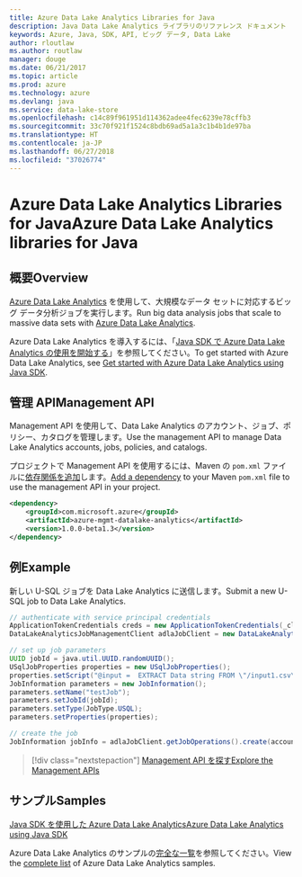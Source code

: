 ```yaml
---
title: Azure Data Lake Analytics Libraries for Java
description: Java Data Lake Analytics ライブラリのリファレンス ドキュメント
keywords: Azure, Java, SDK, API, ビッグ データ, Data Lake
author: rloutlaw
ms.author: routlaw
manager: douge
ms.date: 06/21/2017
ms.topic: article
ms.prod: azure
ms.technology: azure
ms.devlang: java
ms.service: data-lake-store
ms.openlocfilehash: c14c89f961951d114362adee4fec6239e78cffb3
ms.sourcegitcommit: 33c70f921f1524c8bdb69ad5a1a3c1b4b1de97ba
ms.translationtype: HT
ms.contentlocale: ja-JP
ms.lasthandoff: 06/27/2018
ms.locfileid: "37026774"
---
```

# <a name="azure-data-lake-analytics-libraries-for-java"></a><span data-ttu-id="72fe8-104">Azure Data Lake Analytics Libraries for Java</span><span class="sxs-lookup"><span data-stu-id="72fe8-104">Azure Data Lake Analytics libraries for Java</span></span>

## <a name="overview"></a><span data-ttu-id="72fe8-105">概要</span><span class="sxs-lookup"><span data-stu-id="72fe8-105">Overview</span></span>

<span data-ttu-id="72fe8-106">[Azure Data Lake Analytics](/azure/data-lake-analytics/data-lake-analytics-overview) を使用して、大規模なデータ セットに対応するビッグ データ分析ジョブを実行します。</span><span class="sxs-lookup"><span data-stu-id="72fe8-106">Run big data analysis jobs that scale to massive data sets with [Azure Data Lake Analytics](/azure/data-lake-analytics/data-lake-analytics-overview).</span></span>

<span data-ttu-id="72fe8-107">Azure Data Lake Analytics を導入するには、「[Java SDK で Azure Data Lake Analytics の使用を開始する](/azure/data-lake-analytics/data-lake-analytics-get-started-java-sdk)」を参照してください。</span><span class="sxs-lookup"><span data-stu-id="72fe8-107">To get started with Azure Data Lake Analytics, see [Get started with Azure Data Lake Analytics using Java SDK](/azure/data-lake-analytics/data-lake-analytics-get-started-java-sdk).</span></span>

## <a name="management-api"></a><span data-ttu-id="72fe8-108">管理 API</span><span class="sxs-lookup"><span data-stu-id="72fe8-108">Management API</span></span>

<span data-ttu-id="72fe8-109">Management API を使用して、Data Lake Analytics のアカウント、ジョブ、ポリシー、カタログを管理します。</span><span class="sxs-lookup"><span data-stu-id="72fe8-109">Use the management API to manage Data Lake Analytics accounts, jobs, policies, and catalogs.</span></span>

<span data-ttu-id="72fe8-110">プロジェクトで Management API を使用するには、Maven の `pom.xml` ファイルに[依存関係を追加](https://maven.apache.org/guides/getting-started/index.html#How_do_I_use_external_dependencies)します。</span><span class="sxs-lookup"><span data-stu-id="72fe8-110">[Add a dependency](https://maven.apache.org/guides/getting-started/index.html#How_do_I_use_external_dependencies) to your Maven `pom.xml` file to use the management API in your project.</span></span>


```XML
<dependency>
    <groupId>com.microsoft.azure</groupId>
    <artifactId>azure-mgmt-datalake-analytics</artifactId>
    <version>1.0.0-beta1.3</version>
</dependency>
```

## <a name="example"></a><span data-ttu-id="72fe8-111">例</span><span class="sxs-lookup"><span data-stu-id="72fe8-111">Example</span></span>

<span data-ttu-id="72fe8-112">新しい U-SQL ジョブを Data Lake Analytics に送信します。</span><span class="sxs-lookup"><span data-stu-id="72fe8-112">Submit a new U-SQL job to Data Lake Analytics.</span></span>

```java
// authenticate with service principal credentials
ApplicationTokenCredentials creds = new ApplicationTokenCredentials(_clientId, _tenantId, _clientSecret, null);
DataLakeAnalyticsJobManagementClient adlaJobClient = new DataLakeAnalyticsJobManagementClientImpl(creds);

// set up job parameters
UUID jobId = java.util.UUID.randomUUID();
USqlJobProperties properties = new USqlJobProperties();
properties.setScript("@input =  EXTRACT Data string FROM \"/input1.csv\" USING Extractors.Csv(); OUTPUT @input TO @\"/output1.csv\" USING Outputters.Csv();");
JobInformation parameters = new JobInformation();
parameters.setName("testJob");
parameters.setJobId(jobId);
parameters.setType(JobType.USQL);
parameters.setProperties(properties);

// create the job
JobInformation jobInfo = adlaJobClient.getJobOperations().create(accountName, jobId, parameters).getBody();

```

> [!div class="nextstepaction"]
> [<span data-ttu-id="72fe8-113">Management API を探す</span><span class="sxs-lookup"><span data-stu-id="72fe8-113">Explore the Management APIs</span></span>](/java/api/overview/azure/datalakeanalytics/management)

## <a name="samples"></a><span data-ttu-id="72fe8-114">サンプル</span><span class="sxs-lookup"><span data-stu-id="72fe8-114">Samples</span></span>

<span data-ttu-id="72fe8-115">[Java SDK を使用した Azure Data Lake Analytics][1]</span><span class="sxs-lookup"><span data-stu-id="72fe8-115">[Azure Data Lake Analytics using Java SDK][1]</span></span> 

[1]: https://docs.microsoft.com/azure/data-lake-analytics/data-lake-analytics-get-started-java-sdk

<span data-ttu-id="72fe8-116">Azure Data Lake Analytics のサンプルの[完全な一覧](https://azure.microsoft.com/resources/samples/?platform=java&term=analytics)を参照してください。</span><span class="sxs-lookup"><span data-stu-id="72fe8-116">View the [complete list](https://azure.microsoft.com/resources/samples/?platform=java&term=analytics) of Azure Data Lake Analytics samples.</span></span>
